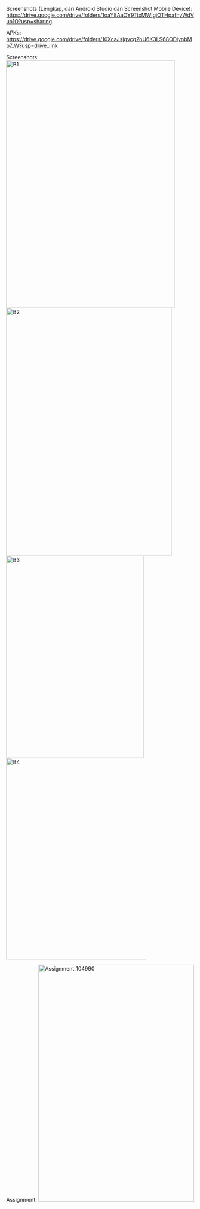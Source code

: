 Screenshots (Lengkap, dari Android Studio dan Screenshot Mobile Device):
https://drive.google.com/drive/folders/1oaY8AaOY9TtxMWIgiOTHpafhyWdVuo1O?usp=sharing

APKs:
https://drive.google.com/drive/folders/10XcaJsjgvcg2hU6K3LS68ODiynbMp7_W?usp=drive_link

Screenshots:
<img width="451" height="663" alt="B1" src="https://github.com/user-attachments/assets/2e701e96-233c-445d-bc2a-568d730a2eb7" />
<img width="443" height="664" alt="B2" src="https://github.com/user-attachments/assets/ce00af1f-0da9-4848-a40f-31c8d92b0056" />
<img width="368" height="541" alt="B3" src="https://github.com/user-attachments/assets/42a6d754-23e7-4d76-80be-97df5b358dc7" />
<img width="375" height="539" alt="B4" src="https://github.com/user-attachments/assets/1a45875d-38f9-4a54-9ed1-4a932b21f072" />

Assignment:
<img width="417" height="635" alt="Assignment_104990" src="https://github.com/user-attachments/assets/1d5e7ae2-307e-4a7f-ac97-8e10fc6e810f" />
